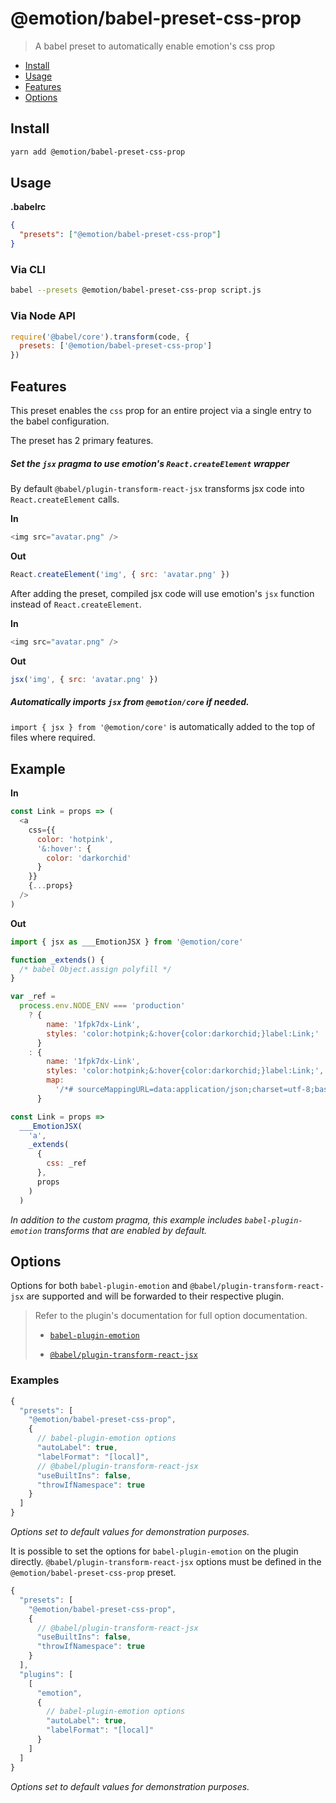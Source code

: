 # @emotion/babel-preset-css-prop

> A babel preset to automatically enable emotion's css prop

- [Install](#install)
- [Usage](#usage)
- [Features](#features)
- [Options](#options)

## Install

```bash
yarn add @emotion/babel-preset-css-prop
```

## Usage

**.babelrc**

```json
{
  "presets": ["@emotion/babel-preset-css-prop"]
}
```

### Via CLI

```bash
babel --presets @emotion/babel-preset-css-prop script.js
```

### Via Node API

```javascript
require('@babel/core').transform(code, {
  presets: ['@emotion/babel-preset-css-prop']
})
```

## Features

This preset enables the `css` prop for an entire project via a single entry to the babel configuration.

The preset has 2 primary features.

##### Set the `jsx` pragma to use emotion's `React.createElement` wrapper

By default `@babel/plugin-transform-react-jsx` transforms jsx code into `React.createElement` calls.

**In**

```javascript
<img src="avatar.png" />
```

**Out**

```javascript
React.createElement('img', { src: 'avatar.png' })
```

After adding the preset, compiled jsx code will use emotion's `jsx` function instead of `React.createElement`.

**In**

```javascript
<img src="avatar.png" />
```

**Out**

```javascript
jsx('img', { src: 'avatar.png' })
```

##### Automatically imports `jsx` from `@emotion/core` if needed.

`import { jsx } from '@emotion/core'` is automatically added to the top of files where required.

## Example

**In**

```javascript
const Link = props => (
  <a
    css={{
      color: 'hotpink',
      '&:hover': {
        color: 'darkorchid'
      }
    }}
    {...props}
  />
)
```

**Out**

```javascript
import { jsx as ___EmotionJSX } from '@emotion/core'

function _extends() {
  /* babel Object.assign polyfill */
}

var _ref =
  process.env.NODE_ENV === 'production'
    ? {
        name: '1fpk7dx-Link',
        styles: 'color:hotpink;&:hover{color:darkorchid;}label:Link;'
      }
    : {
        name: '1fpk7dx-Link',
        styles: 'color:hotpink;&:hover{color:darkorchid;}label:Link;',
        map:
          '/*# sourceMappingURL=data:application/json;charset=utf-8;base64,eyJ2ZXJzaW9uIjozLCJzb3VyY2VzIjpbImF1dG9tYXRpYy1pbXBvcnQuanMiXSwibmFtZXMiOltdLCJtYXBwaW5ncyI6IkFBRUkiLCJmaWxlIjoiYXV0b21hdGljLWltcG9ydC5qcyIsInNvdXJjZXNDb250ZW50IjpbImNvbnN0IExpbmsgPSBwcm9wcyA9PiAoXG4gIDxhXG4gICAgY3NzPXt7XG4gICAgICBjb2xvcjogJ2hvdHBpbmsnLFxuICAgICAgJyY6aG92ZXInOiB7XG4gICAgICAgIGNvbG9yOiAnZGFya29yY2hpZCdcbiAgICAgIH1cbiAgICB9fVxuICAgIHsuLi5wcm9wc31cbiAgLz5cbilcbiJdfQ== */'
      }

const Link = props =>
  ___EmotionJSX(
    'a',
    _extends(
      {
        css: _ref
      },
      props
    )
  )
```

_In addition to the custom pragma, this example includes `babel-plugin-emotion` transforms that are enabled by default._

## Options

Options for both `babel-plugin-emotion` and `@babel/plugin-transform-react-jsx` are supported and will be forwarded to their respective plugin.

> Refer to the plugin's documentation for full option documentation.
>
> - [`babel-plugin-emotion`](https://emotion.sh/docs/babel)
>
> - [`@babel/plugin-transform-react-jsx`](https://babeljs.io/docs/en/next/babel-plugin-transform-react-jsx)

### Examples

```js
{
  "presets": [
    "@emotion/babel-preset-css-prop",
    {
      // babel-plugin-emotion options
      "autoLabel": true,
      "labelFormat": "[local]",
      // @babel/plugin-transform-react-jsx
      "useBuiltIns": false,
      "throwIfNamespace": true
    }
  ]
}
```

_Options set to default values for demonstration purposes._

It is possible to set the options for `babel-plugin-emotion` on the plugin directly. `@babel/plugin-transform-react-jsx` options must be defined in the `@emotion/babel-preset-css-prop` preset.

```js
{
  "presets": [
    "@emotion/babel-preset-css-prop",
    {
      // @babel/plugin-transform-react-jsx
      "useBuiltIns": false,
      "throwIfNamespace": true
    }
  ],
  "plugins": [
    [
      "emotion",
      {
        // babel-plugin-emotion options
        "autoLabel": true,
        "labelFormat": "[local]"
      }
    ]
  ]
}
```

_Options set to default values for demonstration purposes._
